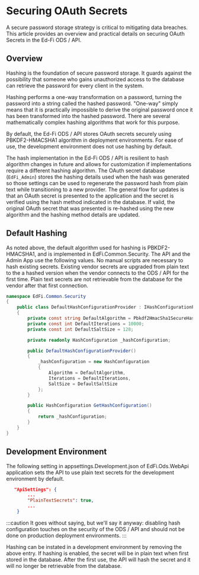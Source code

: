 # Securing OAuth Secrets

A secure password storage strategy is critical to mitigating data breaches. This
article provides an overview and practical details on securing OAuth Secrets in
the Ed-Fi ODS / API.

## Overview

Hashing is the foundation of secure password storage. It guards against the
possibility that someone who gains unauthorized access to the database can
retrieve the password for every client in the system.

Hashing performs a one-way transformation on a password, turning the password
into a string called the hashed password. "One-way" simply means that it is
practically impossible to derive the original password once it has been
transformed into the hashed password. There are several mathematically complex
hashing algorithms that work for this purpose.

By default, the Ed-Fi ODS / API stores OAuth secrets securely using
PBKDF2-HMACSHA1 algorithm in deployment environments. For ease of use, the
development environment does not use hashing by default.

The hash implementation in the Ed-Fi ODS / API is resilient to hash algorithm
changes in future and allows for customization if implementations require a
different hashing algorithm. The OAuth secret database (`EdFi_Admin`) stores the
hashing details used when the hash was generated so those settings can be used
to regenerate the password hash from plain text while transitioning to a new
provider. The general flow for updates is that an OAuth secret is presented to
the application and the secret is verified using the hash method indicated in
the database. If valid, the original OAuth secret that was presented is
re-hashed using the new algorithm and the hashing method details are updated.

## Default Hashing

As noted above, the default algorithm used for hashing is PBKDF2-HMACSHA1, and
is implemented in EdFi.Common.Security. The API and the Admin App use the
following values. No manual scripts are necessary to hash existing
secrets. Existing vendor secrets are upgraded from plain text to the a hashed
version when the vendor connects to the ODS / API for the first time. Plain text
secrets are not retrievable from the database for the vendor after that first
connection.

```csharp
namespace EdFi.Common.Security
{
    public class DefaultHashConfigurationProvider : IHashConfigurationProvider
    {
        private const string DefaultAlgorithm = Pbkdf2HmacSha1SecureHasher.ConfigurationAlgorithmName;
        private const int DefaultIterations = 10000;
        private const int DefaultSaltSize = 128;

        private readonly HashConfiguration _hashConfiguration;

        public DefaultHashConfigurationProvider()
        {
            _hashConfiguration = new HashConfiguration
            {
                Algorithm = DefaultAlgorithm,
                Iterations = DefaultIterations,
                SaltSize = DefaultSaltSize
            };
        }

        public HashConfiguration GetHashConfiguration()
        {
            return _hashConfiguration;
        }
    }
}
```

## Development Environment

The following setting in appsettings.Development.json of EdFi.Ods.WebApi
application sets the API to use plain text secrets for the development
environment by default.

```json
   "ApiSettings": {
        ...
        "PlainTextSecrets": true,
        ...
    }
```

:::caution
It goes without saying, but we'll say it anyway: disabling hash configuration
touches on the security of the ODS / API and should not be done on production
deployment environments.
:::

Hashing can be instated in a development environment by removing the above
entry. If hashing is enabled, the secret will be in plain text when first stored
in the database. After the first use, the API will hash the secret and it will
no longer be retrievable from the database.
